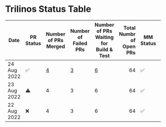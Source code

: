 # Trilinos Status Table
|   Date    |    PR Status     |      Number of PRs Merged       |      Number of Failed PRs       |Number of PRs Waiting for Build & Test|Total Numbr of Open PRs|    MM Status     |Number of Successful Master Merges|                Jira Ticket #                |
|-----------|------------------|---------------------------------|---------------------------------|--------------------------------------|----------------------:|------------------|----------------------------------|---------------------------------------------|
|24 Aug 2022|:white_check_mark:|[4](https://tinyurl.com/2kd9ygc7)|[3](https://tinyurl.com/2kd9ygc7)|[6](https://tinyurl.com/2kd9ygc7)     |                     64|:white_check_mark:|[0](https://tinyurl.com/2kd9ygc7) |[TrilFrame-423](https://tinyurl.com/2kd9ygc7)|
|23 Aug 2022|:warning:         |                                4|                                3|                                     6|                     64|:white_check_mark:|                                 0|TrilFrame-405                                |
|22 Aug 2022|:x:               |                                4|                                3|                                     6|                     64|:white_check_mark:|                                 0|TrilFrame-404                                |
